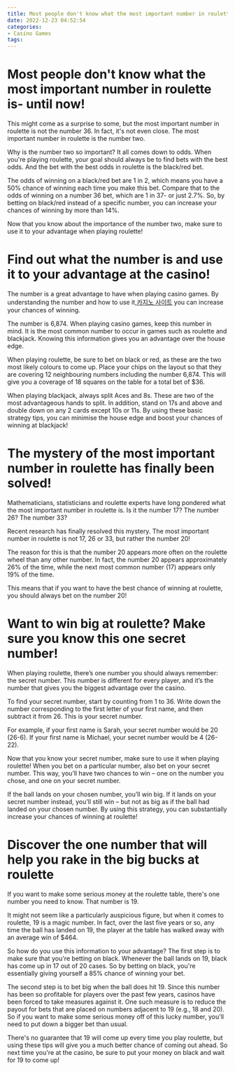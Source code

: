 ```yaml
---
title: Most people don't know what the most important number in roulette is  until now!
date: 2022-12-23 04:52:54
categories:
- Casino Games
tags:
---
```



#  Most people don't know what the most important number in roulette is- until now!

This might come as a surprise to some, but the most important number in roulette is not the number 36. In fact, it's not even close. The most important number in roulette is the number two.

Why is the number two so important? It all comes down to odds. When you're playing roulette, your goal should always be to find bets with the best odds. And the bet with the best odds in roulette is the black/red bet.

The odds of winning on a black/red bet are 1 in 2, which means you have a 50% chance of winning each time you make this bet. Compare that to the odds of winning on a number 36 bet, which are 1 in 37- or just 2.7%. So, by betting on black/red instead of a specific number, you can increase your chances of winning by more than 14%.

Now that you know about the importance of the number two, make sure to use it to your advantage when playing roulette!

#  Find out what the number is and use it to your advantage at the casino!

The number is a great advantage to have when playing casino games. By understanding the number and how to use it,[카지노 사이트](https://choegocasino.com/) you can increase your chances of winning.

The number is 6,874. When playing casino games, keep this number in mind. It is the most common number to occur in games such as roulette and blackjack. Knowing this information gives you an advantage over the house edge.

When playing roulette, be sure to bet on black or red, as these are the two most likely colours to come up. Place your chips on the layout so that they are covering 12 neighbouring numbers including the number 6,874. This will give you a coverage of 18 squares on the table for a total bet of $36.

When playing blackjack, always split Aces and 8s. These are two of the most advantageous hands to split. In addition, stand on 17s and above and double down on any 2 cards except 10s or 11s. By using these basic strategy tips, you can minimise the house edge and boost your chances of winning at blackjack!

#  The mystery of the most important number in roulette has finally been solved!

Mathematicians, statisticians and roulette experts have long pondered what the most important number in roulette is. Is it the number 17? The number 26? The number 33?

Recent research has finally resolved this mystery. The most important number in roulette is not 17, 26 or 33, but rather the number 20!

The reason for this is that the number 20 appears more often on the roulette wheel than any other number. In fact, the number 20 appears approximately 26% of the time, while the next most common number (17) appears only 19% of the time.

This means that if you want to have the best chance of winning at roulette, you should always bet on the number 20!

#  Want to win big at roulette? Make sure you know this one secret number!

When playing roulette, there’s one number you should always remember: the secret number. This number is different for every player, and it’s the number that gives you the biggest advantage over the casino.

To find your secret number, start by counting from 1 to 36. Write down the number corresponding to the first letter of your first name, and then subtract it from 26. This is your secret number.

For example, if your first name is Sarah, your secret number would be 20 (26-6). If your first name is Michael, your secret number would be 4 (26-22).

Now that you know your secret number, make sure to use it when playing roulette! When you bet on a particular number, also bet on your secret number. This way, you’ll have two chances to win – one on the number you chose, and one on your secret number.

If the ball lands on your chosen number, you’ll win big. If it lands on your secret number instead, you’ll still win – but not as big as if the ball had landed on your chosen number. By using this strategy, you can substantially increase your chances of winning at roulette!

#  Discover the one number that will help you rake in the big bucks at roulette

If you want to make some serious money at the roulette table, there's one number you need to know. That number is 19.

It might not seem like a particularly auspicious figure, but when it comes to roulette, 19 is a magic number. In fact, over the last five years or so, any time the ball has landed on 19, the player at the table has walked away with an average win of $464.

So how do you use this information to your advantage? The first step is to make sure that you're betting on black. Whenever the ball lands on 19, black has come up in 17 out of 20 cases. So by betting on black, you're essentially giving yourself a 85% chance of winning your bet.

The second step is to bet big when the ball does hit 19. Since this number has been so profitable for players over the past few years, casinos have been forced to take measures against it. One such measure is to reduce the payout for bets that are placed on numbers adjacent to 19 (e.g., 18 and 20). So if you want to make some serious money off of this lucky number, you'll need to put down a bigger bet than usual.

There's no guarantee that 19 will come up every time you play roulette, but using these tips will give you a much better chance of coming out ahead. So next time you're at the casino, be sure to put your money on black and wait for 19 to come up!